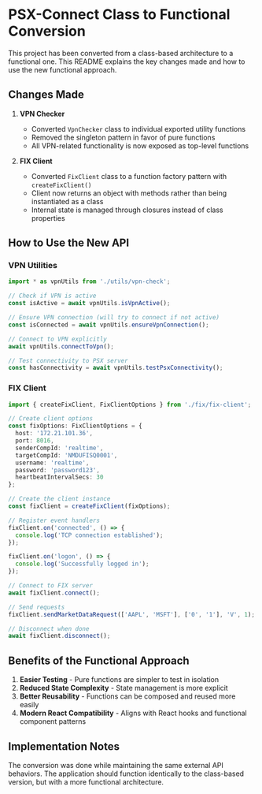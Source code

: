 # PSX-Connect Class to Functional Conversion

This project has been converted from a class-based architecture to a functional one. This README explains the key changes made and how to use the new functional approach.

## Changes Made

1. **VPN Checker**
   - Converted `VpnChecker` class to individual exported utility functions
   - Removed the singleton pattern in favor of pure functions
   - All VPN-related functionality is now exposed as top-level functions

2. **FIX Client**
   - Converted `FixClient` class to a function factory pattern with `createFixClient()`
   - Client now returns an object with methods rather than being instantiated as a class
   - Internal state is managed through closures instead of class properties

## How to Use the New API

### VPN Utilities

```typescript
import * as vpnUtils from './utils/vpn-check';

// Check if VPN is active
const isActive = await vpnUtils.isVpnActive();

// Ensure VPN connection (will try to connect if not active)
const isConnected = await vpnUtils.ensureVpnConnection();

// Connect to VPN explicitly
await vpnUtils.connectToVpn();

// Test connectivity to PSX server
const hasConnectivity = await vpnUtils.testPsxConnectivity();
```

### FIX Client

```typescript
import { createFixClient, FixClientOptions } from './fix/fix-client';

// Create client options
const fixOptions: FixClientOptions = {
  host: '172.21.101.36',
  port: 8016,
  senderCompId: 'realtime',
  targetCompId: 'NMDUFISQ0001',
  username: 'realtime',
  password: 'password123',
  heartbeatIntervalSecs: 30
};

// Create the client instance
const fixClient = createFixClient(fixOptions);

// Register event handlers
fixClient.on('connected', () => {
  console.log('TCP connection established');
});

fixClient.on('logon', () => {
  console.log('Successfully logged in');
});

// Connect to FIX server
await fixClient.connect();

// Send requests
fixClient.sendMarketDataRequest(['AAPL', 'MSFT'], ['0', '1'], 'V', 1);

// Disconnect when done
await fixClient.disconnect();
```

## Benefits of the Functional Approach

1. **Easier Testing** - Pure functions are simpler to test in isolation
2. **Reduced State Complexity** - State management is more explicit
3. **Better Reusability** - Functions can be composed and reused more easily
4. **Modern React Compatibility** - Aligns with React hooks and functional component patterns

## Implementation Notes

The conversion was done while maintaining the same external API behaviors. The application should function identically to the class-based version, but with a more functional architecture. 